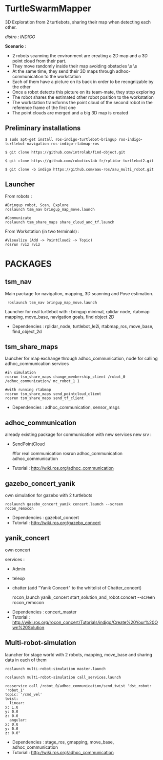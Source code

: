 # TurtleSwarmMapper

3D Exploration from 2 turtlebots, sharing their map when detecting each other. 

*distro : INDIGO*

**Scenario** : 

- 2 robots scanning the environment are creating a 2D map and a 3D point cloud from their part.
- They move randomly inside their map avoiding obstacles \s \s
- At the same time, they send their 3D maps through adhoc-communication to the workstation
- Each of them have a picture on its back in order to be recognizable by the other
- Once a robot detects this picture on its team-mate, they stop exploring
- The robot shares the estimated other robot position to the workstation
- The workstation transforms the point cloud of the second robot in the reference frame of the first one
- The point clouds are merged and a big 3D map is created

## Preliminary installations

    $ sudo apt-get install ros-indigo-turtlebot-bringup ros-indigo-turtlebot-navigation ros-indigo-rtabmap-ros
    
    $ git clone https://github.com/introlab/find-object.git
    
    $ git clone https://github.com/roboticslab-fr/rplidar-turtlebot2.git
    
    $ git clone -b indigo https://github.com/aau-ros/aau_multi_robot.git


## Launcher

From robots : 
    
    #Bringup robot, Scan, Explore
    roslaunch tsm_nav bringup_map_move.launch

    #Communicate
    roslaunch tsm_share_maps share_cloud_and_tf.launch

From Workstation (in two terminals) : 
    
    #Visualize (Add -> PointCloud2 -> Topic)
    rosrun rviz rviz

# PACKAGES 

## tsm_nav

Main package for navigation, mapping, 3D scanning and Pose estimation. 

     roslaunch tsm_nav bringup_map_move.launch

Launcher for real turtlebot with : bringup minimal, rplidar node, rtabmap mapping, move_base, navigation goals, find object 2D

- Dependencies : rplidar_node, turtlebot_le2i, rtabmap_ros, move_base, find_object_2d

## tsm_share_maps
launcher for map exchange through adhoc_communication, node for calling adhoc_communication services 

    #in simulation
    rosrun tsm_share_maps change_membership_client /robot_0 /adhoc_communication/ mc_robot_1 1

    #with running rtabmap
    rosrun tsm_share_maps send_pointcloud_client
    rosrun tsm_share_maps send_tf_client

- Dependencies : adhoc_communication, sensor_msgs

## adhoc_communication
already existing package for communication with new services
new srv :
* SendPointCloud

    #for real communication
    rosrun adhoc_communication adhoc_communication

- Tutorial : http://wiki.ros.org/adhoc_communication

## gazebo_concert_yanik
own simulation for gazebo with 2 turtlebots

    roslaunch gazebo_concert_yanik concert.launch --screen
    rocon_remocon

- Dependencies : gazebot_concert
- Tutorial : http://wiki.ros.org/gazebo_concert

## yanik_concert
own concert

services : 
* Admin
* teleop
* chatter (add "Yanik Concert" to the whitelist of Chatter_concert) 

    rocon_launch yanik_concert start_solution_and_robot.concert --screen
    rocon_remocon

- Dependencies : concert_master
- Tutorial : http://wiki.ros.org/rocon_concert/Tutorials/indigo/Create%20Your%20Own%20Solution

## Multi-robot-simulation
launcher for stage world with 2 robots, mapping, move_base and sharing data in each of them

    roslaunch multi-robot-simulation master.launch

    roslaunch multi-robot-simulation call_services.launch

    rosservice call /robot_0/adhoc_communication/send_twist "dst_robot: 'robot_1'
    topic: '/cmd_vel'
    twist:
      linear:
    x: 1.0
    y: 0.0
    z: 0.0
      angular:
    x: 0.0
    y: 0.0
    z: 0.0" 

- Dependencies : stage_ros, gmapping, move_base, adhoc_communication
- Tutorial : http://wiki.ros.org/adhoc_communication
